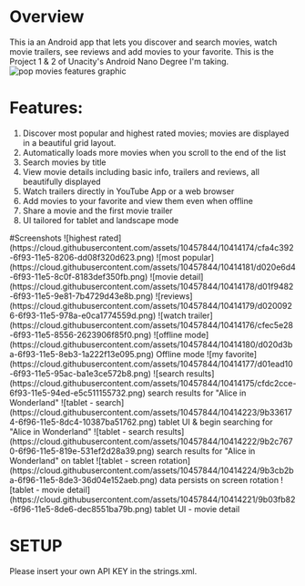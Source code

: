 # Overview
This ia an Android app that lets you discover and search movies, watch movie trailers, see reviews and add movies to your favorite. This is the Project 1 & 2 of Unacity's Android Nano Degree I'm taking. 
![pop movies features graphic](https://cloud.githubusercontent.com/assets/10457844/10471730/bb8ba7ea-71e6-11e5-9443-3bb96435db85.png)
# Features:
<ol>
<li> Discover most popular and highest rated movies; movies are displayed in a beautiful grid layout.</li>
<li> Automatically loads more movies when you scroll to the end of the list
<li> Search movies by title </li>
<li> View movie details including basic info, trailers and reviews, all beautifully displayed </li>
<li> Watch trailers directly in YouTube App or a web browser</li>
<li> Add movies to your favorite and view them even when offline </li>
<li> Share a movie and the first movie trailer </li>
<li> UI tailored for tablet and landscape mode </li>
</ol>
#Screenshots
![highest rated](https://cloud.githubusercontent.com/assets/10457844/10414174/cfa4c392-6f93-11e5-8206-dd08f320d623.png)
![most popular](https://cloud.githubusercontent.com/assets/10457844/10414181/d020e6d4-6f93-11e5-8c0f-8183def350fb.png)
![movie detail](https://cloud.githubusercontent.com/assets/10457844/10414178/d01f9482-6f93-11e5-9e81-7b4729d43e8b.png)
![reviews](https://cloud.githubusercontent.com/assets/10457844/10414179/d0200926-6f93-11e5-978a-e0ca1774559d.png)
![watch trailer](https://cloud.githubusercontent.com/assets/10457844/10414176/cfec5e28-6f93-11e5-8556-2623906f85f0.png)
![offline mode](https://cloud.githubusercontent.com/assets/10457844/10414180/d020d3ba-6f93-11e5-8eb3-1a222f13e095.png)
Offline mode
![my favorite](https://cloud.githubusercontent.com/assets/10457844/10414177/d01ead10-6f93-11e5-95ac-ba1e3ce572b8.png)
![search results](https://cloud.githubusercontent.com/assets/10457844/10414175/cfdc2cce-6f93-11e5-94ed-e5c511155732.png)
search results for "Alice in Wonderland"
![tablet - search](https://cloud.githubusercontent.com/assets/10457844/10414223/9b336174-6f96-11e5-8dc4-10387ba51762.png) tablet UI & begin searching for "Alice in Wonderland" 
![tablet - search results](https://cloud.githubusercontent.com/assets/10457844/10414222/9b2c7670-6f96-11e5-819e-531ef2d28a39.png) search results for "Alice in Wonderland" on tablet
![tablet - screen rotation](https://cloud.githubusercontent.com/assets/10457844/10414224/9b3cb2ba-6f96-11e5-8de3-36d04e152aeb.png) data persists on screen rotation 
![tablet - movie detail](https://cloud.githubusercontent.com/assets/10457844/10414221/9b03fb82-6f96-11e5-8de6-dec8551ba79b.png)
tablet UI - movie detail

# SETUP
Please insert your own API KEY in the strings.xml.
